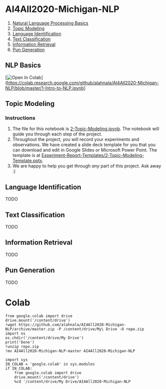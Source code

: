 # AI4All2020-Michigan-NLP

1. [Natural Language Processing Basics](#nlp-basics)
2. [Topic Modeling](#topic-modeling)
3. [Language Identification](#language-identification)
4. [Text Classification](#text-classification)
5. [Information Retrieval](#information-retrieval)
6. [Pun Generation](#pun-generation)

## NLP Basics

[![Open In Colab](https://colab.research.google.com/assets/colab-badge.svg)](https://colab.research.google.com/github/alahnala/AI4All2020-Michigan-NLP/blob/master/1-Intro-to-NLP.ipynb]


## Topic Modeling

### Instructions

1. The file for this notebook is [2-Topic-Modeling.ipynb](https://github.com/alahnala/AI4All2020-Michigan-NLP/blob/master/2-Topic-Modeling.ipynb). The notebook will guide you through each step of the project. 
2. Throughout the project, you will record your experiments and observations. We have created a slide deck template for you that you can download and edit in Google Slides or Microsoft Power Point. The template is at [Experiment-Report-Templates/2-Topic-Modeling-Template.pptx](https://github.com/alahnala/AI4All2020-Michigan-NLP/blob/master/Experiment-Report-Templates/2-Topic-Modeling-Template.pptx).
3. We are happy to help you get through *any* part of this project. Ask away :) 

## Language Identification

TODO

## Text Classification

TODO

## Information Retrieval

TODO

## Pun Generation

TODO


# Colab

```
from google.colab import drive
drive.mount('/content/drive')
!wget https://github.com/alahnala/AI4All2020-Michigan-NLP/archive/master.zip -P /content/drive/My\ Drive -O repo.zip
import os
os.chdir('/content/drive/My Drive')
print('Done')
!unzip repo.zip
!mv AI4All2020-Michigan-NLP-master AI4All2020-Michigan-NLP
```

```
import sys
IN_COLAB = 'google.colab' in sys.modules
if IN_COLAB:
    from google.colab import drive
    drive.mount('/content/drive')
    %cd '/content/drive/My Drive/AI4All2020-Michigan-NLP
```

